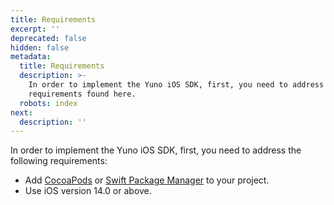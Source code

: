 ```yaml
---
title: Requirements
excerpt: ''
deprecated: false
hidden: false
metadata:
  title: Requirements
  description: >-
    In order to implement the Yuno iOS SDK, first, you need to address a few
    requirements found here.
  robots: index
next:
  description: ''
---
```

In order to implement the Yuno iOS SDK, first, you need to address the following requirements:

- Add [CocoaPods](https://guides.cocoapods.org/using/using-cocoapods.html) or [Swift Package Manager](https://www.swift.org/package-manager/) to your project.
- Use iOS version 14.0 or above.

<br />